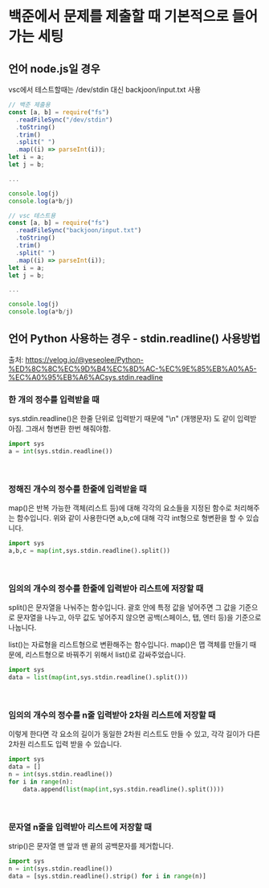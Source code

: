 # 백준에서 문제를 제출할 때 기본적으로 들어가는 세팅

## 언어 node.js일 경우

vsc에서 테스트할때는 /dev/stdin 대신 backjoon/input.txt 사용

```javascript
// 백준 제출용
const [a, b] = require("fs")
  .readFileSync("/dev/stdin")
  .toString()
  .trim()
  .split(" ")
  .map((i) => parseInt(i));
let i = a;
let j = b;

...

console.log(j)
console.log(a*b/j)
```

```javascript
// vsc 테스트용
const [a, b] = require("fs")
  .readFileSync("backjoon/input.txt")
  .toString()
  .trim()
  .split(" ")
  .map((i) => parseInt(i));
let i = a;
let j = b;

...

console.log(j)
console.log(a*b/j)
```


## 언어 Python 사용하는 경우 - stdin.readline() 사용방법

출처: https://velog.io/@yeseolee/Python-%ED%8C%8C%EC%9D%B4%EC%8D%AC-%EC%9E%85%EB%A0%A5-%EC%A0%95%EB%A6%ACsys.stdin.readline


### 한 개의 정수를 입력받을 때
sys.stdin.readline()은 한줄 단위로 입력받기 때문에 "\n" (개행문자) 도 같이 입력받아짐.
그래서 형변환 한번 해줘야함.

```python
import sys
a = int(sys.stdin.readline())
```

<br>

### 정해진 개수의 정수를 한줄에 입력받을 때
map()은 반복 가능한 객체(리스트 등)에 대해 각각의 요소들을 지정된 함수로 처리해주는 함수입니다.
위와 같이 사용한다면 a,b,c에 대해 각각 int형으로 형변환을 할 수 있습니다.
```python
import sys
a,b,c = map(int,sys.stdin.readline().split())
```

<br>

### 임의의 개수의 정수를 한줄에 입력받아 리스트에 저장할 때
split()은 문자열을 나눠주는 함수입니다.
괄호 안에 특정 값을 넣어주면 그 값을 기준으로 문자열을 나누고, 아무 값도 넣어주지 않으면 공백(스페이스, 탭, 엔터 등)을 기준으로 나눕니다.

list()는 자료형을 리스트형으로 변환해주는 함수입니다.
map()은 맵 객체를 만들기 때문에, 리스트형으로 바꿔주기 위해서 list()로 감싸주었습니다.

```python
import sys
data = list(map(int,sys.stdin.readline().split()))
```

<br>

### 임의의 개수의 정수를 n줄 입력받아 2차원 리스트에 저장할 때
이렇게 한다면 각 요소의 길이가 동일한 2차원 리스트도 만들 수 있고,
각각 길이가 다른 2차원 리스트도 입력 받을 수 있습니다.
```python
import sys
data = []
n = int(sys.stdin.readline())
for i in range(n):
    data.append(list(map(int,sys.stdin.readline().split())))
```

<br>

### 문자열 n줄을 입력받아 리스트에 저장할 때
strip()은 문자열 맨 앞과 맨 끝의 공백문자를 제거합니다.
```python
import sys
n = int(sys.stdin.readline())
data = [sys.stdin.readline().strip() for i in range(n)]
```

